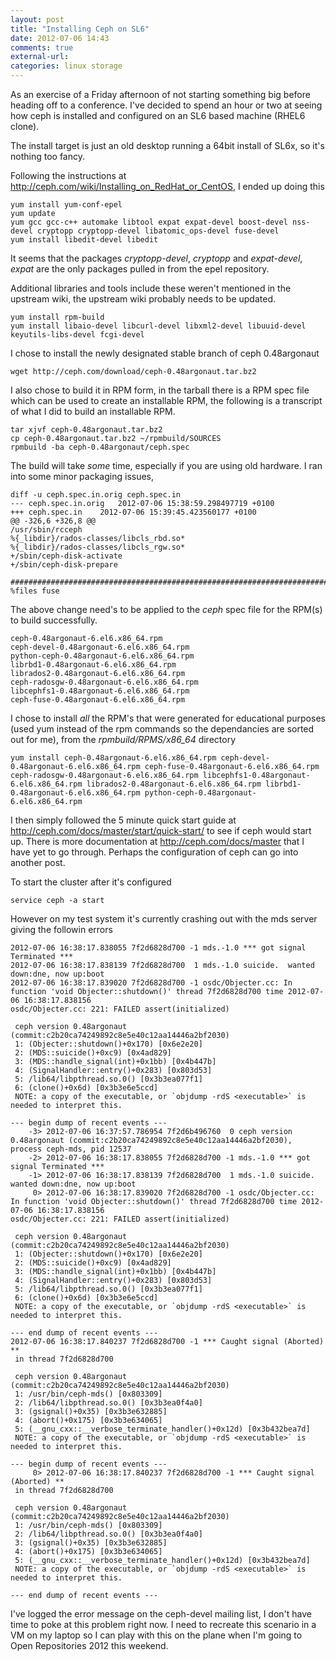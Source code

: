 ```yaml
---
layout: post
title: "Installing Ceph on SL6"
date: 2012-07-06 14:43
comments: true
external-url: 
categories: linux storage
---
```


As an exercise of a Friday afternoon of not starting something big before
heading off to a conference. I've decided to spend an hour or two at
seeing how ceph is installed and configured on an SL6 based machine
(RHEL6 clone).

The install target is just an old desktop running a 64bit install of SL6x,
so it's nothing too fancy.

Following the instructions at <http://ceph.com/wiki/Installing_on_RedHat_or_CentOS>, I ended up doing this

	yum install yum-conf-epel
	yum update
	yum gcc gcc-c++ automake libtool expat expat-devel boost-devel nss-devel cryptopp cryptopp-devel libatomic_ops-devel fuse-devel
	yum install libedit-devel libedit

It seems that the packages _cryptopp-devel_, _cryptopp_ and _expat-devel_,
_expat_ are the only packages pulled in from the epel repository.

Additional libraries and tools include these weren't mentioned in the
upstream wiki, the upstream wiki probably needs to be updated.

	yum install rpm-build
	yum install libaio-devel libcurl-devel libxml2-devel libuuid-devel keyutils-libs-devel fcgi-devel

I chose to install the newly designated stable branch of ceph 0.48argonaut

	wget http://ceph.com/download/ceph-0.48argonaut.tar.bz2

I also chose to build it in RPM form, in the tarball there is a RPM spec
file which can be used to create an installable RPM, the following is
a transcript of what I did to build an installable RPM.

	tar xjvf ceph-0.48argonaut.tar.bz2
	cp ceph-0.48argonaut.tar.bz2 ~/rpmbuild/SOURCES
	rpmbuild -ba ceph-0.48argonaut/ceph.spec

The build will take *some* time, especially if you are using old
hardware. I ran into some minor packaging issues,

	diff -u ceph.spec.in.orig ceph.spec.in
	--- ceph.spec.in.orig	2012-07-06 15:38:59.298497719 +0100
	+++ ceph.spec.in	2012-07-06 15:39:45.423560177 +0100
	@@ -326,6 +326,8 @@
	/usr/sbin/rcceph
	%{_libdir}/rados-classes/libcls_rbd.so*
	%{_libdir}/rados-classes/libcls_rgw.so*
	+/sbin/ceph-disk-activate
	+/sbin/ceph-disk-prepare

	#################################################################################
	%files fuse

The above change need's to be applied to the _ceph_ spec file for the
RPM(s) to build successfully.

	ceph-0.48argonaut-6.el6.x86_64.rpm
	ceph-devel-0.48argonaut-6.el6.x86_64.rpm
	python-ceph-0.48argonaut-6.el6.x86_64.rpm
	librbd1-0.48argonaut-6.el6.x86_64.rpm
	librados2-0.48argonaut-6.el6.x86_64.rpm
	ceph-radosgw-0.48argonaut-6.el6.x86_64.rpm
	libcephfs1-0.48argonaut-6.el6.x86_64.rpm
	ceph-fuse-0.48argonaut-6.el6.x86_64.rpm

I chose to install *all* the RPM's that were generated for educational
purposes (used yum instead of the rpm commands so the dependancies are
sorted out for me), from the *rpmbuild/RPMS/x86_64* directory

	yum install ceph-0.48argonaut-6.el6.x86_64.rpm ceph-devel-0.48argonaut-6.el6.x86_64.rpm ceph-fuse-0.48argonaut-6.el6.x86_64.rpm ceph-radosgw-0.48argonaut-6.el6.x86_64.rpm libcephfs1-0.48argonaut-6.el6.x86_64.rpm librados2-0.48argonaut-6.el6.x86_64.rpm librbd1-0.48argonaut-6.el6.x86_64.rpm python-ceph-0.48argonaut-6.el6.x86_64.rpm

I then simply followed the 5 minute quick start guide at
<http://ceph.com/docs/master/start/quick-start/> to see if ceph would
start up. There is more documentation at <http://ceph.com/docs/master>
that I have yet to go through. Perhaps the configuration of ceph can go
into another post.

To start the cluster after it's configured

	service ceph -a start

However on my test system it's currently crashing out with the mds server giving the followin errors

	2012-07-06 16:38:17.838055 7f2d6828d700 -1 mds.-1.0 *** got signal Terminated ***
	2012-07-06 16:38:17.838139 7f2d6828d700  1 mds.-1.0 suicide.  wanted down:dne, now up:boot
	2012-07-06 16:38:17.839020 7f2d6828d700 -1 osdc/Objecter.cc: In function 'void Objecter::shutdown()' thread 7f2d6828d700 time 2012-07-06 16:38:17.838156
	osdc/Objecter.cc: 221: FAILED assert(initialized)

	 ceph version 0.48argonaut (commit:c2b20ca74249892c8e5e40c12aa14446a2bf2030)
	 1: (Objecter::shutdown()+0x170) [0x6e2e20]
	 2: (MDS::suicide()+0xc9) [0x4ad829]
	 3: (MDS::handle_signal(int)+0x1bb) [0x4b447b]
	 4: (SignalHandler::entry()+0x283) [0x803d53]
	 5: /lib64/libpthread.so.0() [0x3b3ea077f1]
	 6: (clone()+0x6d) [0x3b3e6e5ccd]
	 NOTE: a copy of the executable, or `objdump -rdS <executable>` is needed to interpret this.

	--- begin dump of recent events ---
	    -3> 2012-07-06 16:37:57.786954 7f2d6b496760  0 ceph version 0.48argonaut (commit:c2b20ca74249892c8e5e40c12aa14446a2bf2030), process ceph-mds, pid 12537
	    -2> 2012-07-06 16:38:17.838055 7f2d6828d700 -1 mds.-1.0 *** got signal Terminated ***
	    -1> 2012-07-06 16:38:17.838139 7f2d6828d700  1 mds.-1.0 suicide.  wanted down:dne, now up:boot
	     0> 2012-07-06 16:38:17.839020 7f2d6828d700 -1 osdc/Objecter.cc: In function 'void Objecter::shutdown()' thread 7f2d6828d700 time 2012-07-06 16:38:17.838156
	osdc/Objecter.cc: 221: FAILED assert(initialized)

	 ceph version 0.48argonaut (commit:c2b20ca74249892c8e5e40c12aa14446a2bf2030)
	 1: (Objecter::shutdown()+0x170) [0x6e2e20]
	 2: (MDS::suicide()+0xc9) [0x4ad829]
	 3: (MDS::handle_signal(int)+0x1bb) [0x4b447b]
	 4: (SignalHandler::entry()+0x283) [0x803d53]
	 5: /lib64/libpthread.so.0() [0x3b3ea077f1]
	 6: (clone()+0x6d) [0x3b3e6e5ccd]
	 NOTE: a copy of the executable, or `objdump -rdS <executable>` is needed to interpret this.

	--- end dump of recent events ---
	2012-07-06 16:38:17.840237 7f2d6828d700 -1 *** Caught signal (Aborted) **
	 in thread 7f2d6828d700

	 ceph version 0.48argonaut (commit:c2b20ca74249892c8e5e40c12aa14446a2bf2030)
	 1: /usr/bin/ceph-mds() [0x803309]
	 2: /lib64/libpthread.so.0() [0x3b3ea0f4a0]
	 3: (gsignal()+0x35) [0x3b3e632885]
	 4: (abort()+0x175) [0x3b3e634065]
	 5: (__gnu_cxx::__verbose_terminate_handler()+0x12d) [0x3b432bea7d]
	 NOTE: a copy of the executable, or `objdump -rdS <executable>` is needed to interpret this.

	--- begin dump of recent events ---
	     0> 2012-07-06 16:38:17.840237 7f2d6828d700 -1 *** Caught signal (Aborted) **
	 in thread 7f2d6828d700

	 ceph version 0.48argonaut (commit:c2b20ca74249892c8e5e40c12aa14446a2bf2030)
	 1: /usr/bin/ceph-mds() [0x803309]
	 2: /lib64/libpthread.so.0() [0x3b3ea0f4a0]
	 3: (gsignal()+0x35) [0x3b3e632885]
	 4: (abort()+0x175) [0x3b3e634065]
	 5: (__gnu_cxx::__verbose_terminate_handler()+0x12d) [0x3b432bea7d]
	 NOTE: a copy of the executable, or `objdump -rdS <executable>` is needed to interpret this.

	--- end dump of recent events ---

I've logged the error message on the ceph-devel mailing list, I don't
have time to poke at this problem right now. I need to recreate this
scenario in a VM on my laptop so I can play with this on the plane when
I'm going to Open Repositories 2012 this weekend.
